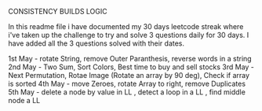 CONSISTENCY BUILDS LOGIC 

In this readme file i have documented my 30 days leetcode streak where i've taken up the challenge to try and solve 3 questions daily for 30 days.
I have added all the 3 questions solved with their dates.


1st May - rotate String, remove Outer Paranthesis, reverse words in a string
2nd May - Two Sum, Sort Colors, Best time to buy and sell stocks
3rd May - Next Permutation, Rotae Image (Rotate an array by 90 deg), Check if array is sorted
4th May - move Zeroes, rotate Array to right, remove Duplicates
5th May - delete a node by value in LL , detect a loop in a LL , find middle node a LL